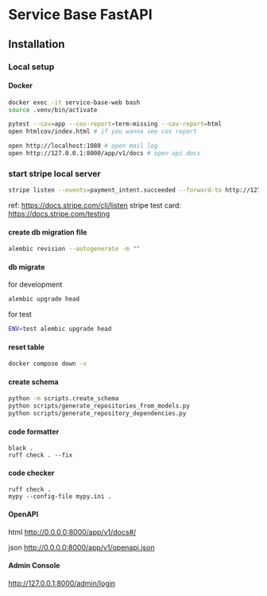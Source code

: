 # Service Base FastAPI

## Installation

### Local setup

#### Docker

```bash
docker exec -it service-base-web bash
source .venv/bin/activate

pytest --cov=app --cov-report=term-missing --cov-report=html
open htmlcov/index.html # if you wanna see cov report

open http://localhost:1080 # open mail log
open http://127.0.0.1:8000/app/v1/docs # open api docs

```

### start stripe local server

```sh
stripe listen --events=payment_intent.succeeded --forward-to http://127.0.0.1:8000/app/v1/payment-intents/webhook
```

ref: https://docs.stripe.com/cli/listen
stripe test card: https://docs.stripe.com/testing

#### create db migration file

```bash
alembic revision --autogenerate -m ""
```

#### db migrate

for development

```bash
alembic upgrade head
```

for test

```bash
ENV=test alembic upgrade head
```

#### reset table

```bash
docker compose down -v
```

#### create schema

```bash
python -m scripts.create_schema
python scripts/generate_repositories_from_models.py
python scripts/generate_repository_dependencies.py
```

#### code formatter

```
black .
ruff check . --fix
```

#### code checker

```
ruff check .
mypy --config-file mypy.ini .
```

#### OpenAPI

html
http://0.0.0.0:8000/app/v1/docs#/

json
http://0.0.0.0:8000/app/v1/openapi.json

#### Admin Console

http://127.0.0.1:8000/admin/login
